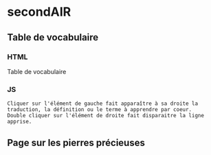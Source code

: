 # secondAIR

## Table de vocabulaire

### HTML 
Table de vocabulaire 
### JS 
	Cliquer sur l'élément de gauche fait apparaître à sa droite la traduction, la définition ou le terme à apprendre par coeur. 
	Double cliquer sur l'élément de droite fait disparaitre la ligne apprise.
	
	
	
## Page sur les pierres précieuses
